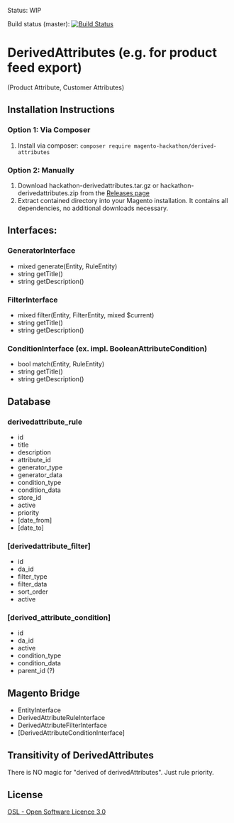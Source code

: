 Status: WIP

Build status (master): [![Build Status](https://travis-ci.org/magento-hackathon/DerivedAttributes.svg?branch=master)](https://travis-ci.org/magento-hackathon/DerivedAttributes)

DerivedAttributes (e.g. for product feed export)
================================================

(Product Attribute, Customer Attributes) 

Installation Instructions
-------------------------

### Option 1: Via Composer
1. Install via composer: `composer require magento-hackathon/derived-attributes`

### Option 2: Manually
1. Download hackathon-derivedattributes.tar.gz or hackathon-derivedattributes.zip from the [Releases page](https://github.com/magento-hackathon/DerivedAttributes/releases)
2. Extract contained directory into your Magento installation. It contains all dependencies, no additional downloads necessary.

Interfaces:
-----------

### GeneratorInterface
 - mixed generate(Entity, RuleEntity)
 - string getTitle()
 - string getDescription()

### FilterInterface
 - mixed filter(Entity, FilterEntity, mixed $current)
 - string getTitle()
 - string getDescription()

### ConditionInterface (ex. impl. BooleanAttributeCondition)
 - bool match(Entity, RuleEntity)
 - string getTitle()
 - string getDescription()


Database
--------

### derivedattribute_rule
  - id
  - title
  - description
  - attribute_id
  - generator_type
  - generator_data
  - condition_type
  - condition_data
  - store_id
  - active
  - priority
  - [date_from]
  - [date_to]
  
### [derivedattribute_filter]
  - id
  - da_id
  - filter_type
  - filter_data
  - sort_order
  - active

### [derived_attribute_condition]
  - id
  - da_id
  - active
  - condition_type
  - condition_data
  - parent_id (?)


Magento Bridge
--------------

- EntityInterface
- DerivedAttributeRuleInterface
- DerivedAttributeFilterInterface
- [DerivedAttributeConditionInterface]


Transitivity of DerivedAttributes
---
There is NO magic for "derived of derivedAttributes". Just rule priority.


License
-------
[OSL - Open Software Licence 3.0](http://opensource.org/licenses/osl-3.0.php)
